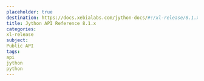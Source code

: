 ```yaml
---
placeholder: true
destination: https://docs.xebialabs.com/jython-docs/#!/xl-release/8.1.x/
title: Jython API Reference 8.1.x
categories:
xl-release
subject:
Public API
tags:
api
jython
python
---
```

